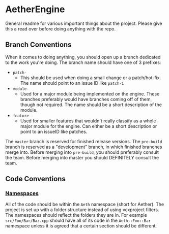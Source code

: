 # AetherEngine
General readme for various important things about the project.
Please give this a read over before doing anything with the repo.
## Branch Conventions
When it comes to doing anything, you should open up a branch dedicated to the work you're doing.
The branch name should have one of 3 prefixes:
* `patch-`
	* This should be used when doing a small change or a patch/hot-fix. The name should point to an issue ID like `patch-1`
* `module-`
	* Used for a major module being implemented on the engine. These branches preferably would have branches coming off of them, though not required. The name should be a short description of the module.
* `feature-`
	* Used for smaller features that wouldn't really classify as a whole major module for the engine. Can either be a short description or point to an issueID like patches.

The `master` branch is reserved for finished release versions.
The `pre-build` branch is reserved as a "development" branch, in which finished branches merge into.
Before merging into `pre-build`, you should preferably consult the team.
Before merging into master you should DEFINITELY consult the team.

## Code Conventions
### <ins>Namespaces
All of the code should be within the `Aeth` namespace (short for Aether).
The project is set up with a folder structure instead of using vcxproject filters. The namespaces should reflect the folders they are in. For example `src/Foo/Bar/Baz.cpp` should have all of its code in the `Aeth::Foo::Bar` namespace unless it is agreed that a certain section should be different.
